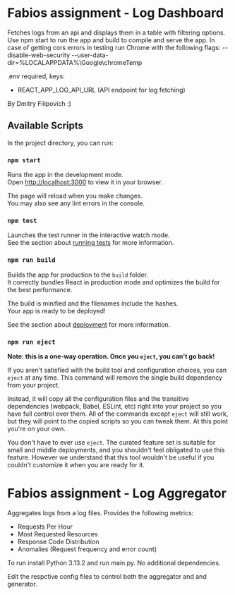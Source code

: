 # Fabios assignment - Log Dashboard

Fetches logs from an api and displays them in a table with filtering options.
Use npm start to run the app and build to compile and serve the app.
In case of getting cors errors in testing run Chrome with the following flags: --disable-web-security --user-data-dir=%LOCALAPPDATA%\Google\chromeTemp

.env required, keys:

-   REACT_APP_LOG_API_URL (API endpoint for log fetching)

By Dmitry Filipovich :)

## Available Scripts

In the project directory, you can run:

### `npm start`

Runs the app in the development mode.\
Open [http://localhost:3000](http://localhost:3000) to view it in your browser.

The page will reload when you make changes.\
You may also see any lint errors in the console.

### `npm test`

Launches the test runner in the interactive watch mode.\
See the section about [running tests](https://facebook.github.io/create-react-app/docs/running-tests) for more information.

### `npm run build`

Builds the app for production to the `build` folder.\
It correctly bundles React in production mode and optimizes the build for the best performance.

The build is minified and the filenames include the hashes.\
Your app is ready to be deployed!

See the section about [deployment](https://facebook.github.io/create-react-app/docs/deployment) for more information.

### `npm run eject`

**Note: this is a one-way operation. Once you `eject`, you can't go back!**

If you aren't satisfied with the build tool and configuration choices, you can `eject` at any time. This command will remove the single build dependency from your project.

Instead, it will copy all the configuration files and the transitive dependencies (webpack, Babel, ESLint, etc) right into your project so you have full control over them. All of the commands except `eject` will still work, but they will point to the copied scripts so you can tweak them. At this point you're on your own.

You don't have to ever use `eject`. The curated feature set is suitable for small and middle deployments, and you shouldn't feel obligated to use this feature. However we understand that this tool wouldn't be useful if you couldn't customize it when you are ready for it.

# Fabios assignment - Log Aggregator

Aggregates logs from a log files.
Provides the following metrics:

-   Requests Per Hour
-   Most Requested Resources
-   Response Code Distribution
-   Anomalies (Request frequency and error count)

To run install Python 3.13.2 and run main.py.
No additional dependencies.

Edit the respctive config files to control both the aggregator and and generator.
